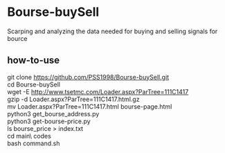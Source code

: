 # Bourse-buySell
Scarping and analyzing the data needed for buying and selling signals for bource<br/>

## how-to-use
git clone https://github.com/PSS1998/Bourse-buySell.git<br/>
cd Bourse-buySell<br/>
wget -E http://www.tsetmc.com/Loader.aspx?ParTree=111C1417<br/>
gzip -d Loader.aspx\?ParTree\=111C1417.html.gz<br/>
mv Loader.aspx\?ParTree\=111C1417.html bourse-page.html<br/>
python3 get_bourse_address.py<br/>
python3 get-bourse-price.py<br/>
ls bourse_price > index.txt<br/>
cd main\ codes<br/>
bash command.sh<br/>

